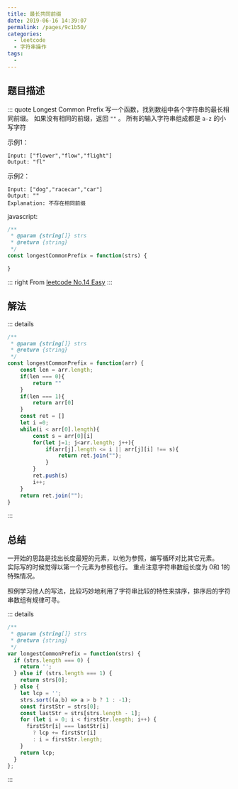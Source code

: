 ```yaml
---
title: 最长共同前缀
date: 2019-06-16 14:39:07
permalink: /pages/9c1b50/
categories: 
  - leetcode
  - 字符串操作
tags: 
  - 
---
```


## 题目描述

::: quote Longest Common Prefix
写一个函数，找到数组中各个字符串的最长相同前缀。
如果没有相同的前缀，返回 `""` 。
所有的输入字符串组成都是 `a-z` 的小写字符

示例1：

``` 
Input: ["flower","flow","flight"]
Output: "fl"
```

示例2：

``` 
Input: ["dog","racecar","car"]
Output: ""
Explanation: 不存在相同前缀
```

javascript:
```js
/**
 * @param {string[]} strs
 * @return {string}
 */
const longestCommonPrefix = function(strs) {

}
```

::: right
From [leetcode No.14 Easy](https://leetcode.com/problems/longest-common-prefix/)
:::

## 解法
::: details 
``` js
/**
 * @param {string[]} strs
 * @return {string}
 */
const longestCommonPrefix = function(arr) {
	const len = arr.length;
	if(len === 0){
		return ""
	}
	if(len === 1){
		return arr[0]
	}
	const ret = []
	let i =0;
	while(i < arr[0].length){
		const s = arr[0][i]
		for(let j=1; j<arr.length; j++){
			if(arr[j].length <= i || arr[j][i] !== s){
				return ret.join("");
			}
		}
		ret.push(s)
		i++;
	}
	return ret.join("");
}
```
:::
## 总结
一开始的思路是找出长度最短的元素，以他为参照，编写循环对比其它元素。　　
实际写的时候觉得以第一个元素为参照也行。
重点注意字符串数组长度为 0和 1的特殊情况。　　

照例学习他人的写法，比较巧妙地利用了字符串比较的特性来排序，排序后的字符串数组有规律可寻。

::: details
```js
/**
 * @param {string[]} strs
 * @return {string}
 */
var longestCommonPrefix = function(strs) {
  if (strs.length === 0) {
    return '';
  } else if (strs.length === 1) {
    return strs[0];
  } else {
    let lcp = '';
    strs.sort((a,b) => a > b ? 1 : -1);
    const firstStr = strs[0];
    const lastStr = strs[strs.length - 1];
    for (let i = 0; i < firstStr.length; i++) {
      firstStr[i] === lastStr[i]
        ? lcp += firstStr[i]
        : i = firstStr.length;
    }
    return lcp;
  }
};
```
:::